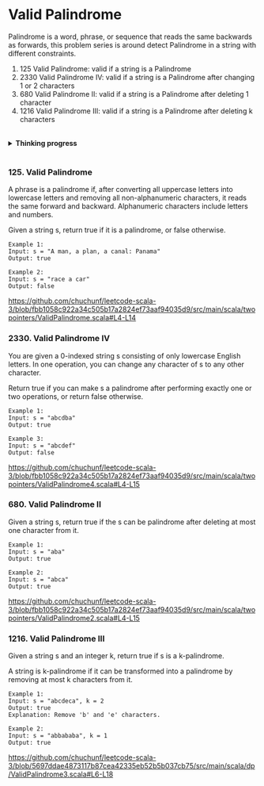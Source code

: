 # Valid Palindrome
Palindrome is a word, phrase, or sequence that reads the same backwards as forwards, 
this problem series is around detect Palindrome in a string with different constraints.
1. 125 Valid Palindrome: valid if a string is a Palindrome
2. 2330 Valid Palindrome IV: valid if a string is a Palindrome after changing 1 or 2 characters
3. 680 Valid Palindrome II: valid if a string is a Palindrome after deleting 1 character
4. 1216 Valid Palindrome III: valid if a string is a Palindrome after deleting k characters

<br>
<details>
<summary><b>Thinking progress</b></summary>

The first Valid Palindrome is quite straightforward, just test the definition of Palindrome with **two pointers**

For the Valid Palindrome VI, we are able to change any character, in other word, when we find a mismatch, we could change it to the matching character.
Hence, this problem is the same as to count how many mismatch are there and compare with the number of time we could change, 
following the same **two pointer** approach with a counter.

However, Valid Palindrome II is different from Valid Palindrome VI, we can only skip character, not change it. 
We will have to consider both cases for a mismatch, either skip left or right.

Valid Palindrome III is a more general case of Valid Palindrome II, we can skip k number of characters instead of just 1. 
Considering Valid Palindrome II's recursive approach, we could use **DP**, i.e. recursive with cached result to avoid re-calculation of known result.

</details>
<br>

### 125. Valid Palindrome
A phrase is a palindrome if, after converting all uppercase letters into lowercase letters and removing all non-alphanumeric characters, it reads the same forward and backward. Alphanumeric characters include letters and numbers.

Given a string s, return true if it is a palindrome, or false otherwise.
```
Example 1:
Input: s = "A man, a plan, a canal: Panama"
Output: true

Example 2:
Input: s = "race a car"
Output: false
```
https://github.com/chuchunf/leetcode-scala-3/blob/fbb1058c922a34c505b17a2824ef73aaf94035d9/src/main/scala/twopointers/ValidPalindrome.scala#L4-L14

### 2330. Valid Palindrome IV
You are given a 0-indexed string s consisting of only lowercase English letters. In one operation, you can change any character of s to any other character.

Return true if you can make s a palindrome after performing exactly one or two operations, or return false otherwise.
```
Example 1:
Input: s = "abcdba"
Output: true

Example 3:
Input: s = "abcdef"
Output: false
```
https://github.com/chuchunf/leetcode-scala-3/blob/fbb1058c922a34c505b17a2824ef73aaf94035d9/src/main/scala/twopointers/ValidPalindrome4.scala#L4-L15

### 680. Valid Palindrome II
Given a string s, return true if the s can be palindrome after deleting at most one character from it.
```
Example 1:
Input: s = "aba"
Output: true

Example 2:
Input: s = "abca"
Output: true
```
https://github.com/chuchunf/leetcode-scala-3/blob/fbb1058c922a34c505b17a2824ef73aaf94035d9/src/main/scala/twopointers/ValidPalindrome2.scala#L4-L15

### 1216. Valid Palindrome III
Given a string s and an integer k, return true if s is a k-palindrome.

A string is k-palindrome if it can be transformed into a palindrome by removing at most k characters from it.
```
Example 1:
Input: s = "abcdeca", k = 2
Output: true
Explanation: Remove 'b' and 'e' characters.

Example 2:
Input: s = "abbababa", k = 1
Output: true
```
https://github.com/chuchunf/leetcode-scala-3/blob/5697ddae4873117b87cea42335eb52b5b037cb75/src/main/scala/dp/ValidPalindrome3.scala#L6-L18
